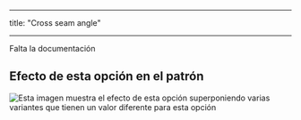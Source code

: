 - - -
title: "Cross seam angle"
- - -

<Fixme>

Falta la documentación

</Fixme>

## Efecto de esta opción en el patrón

![Esta imagen muestra el efecto de esta opción superponiendo varias variantes que tienen un valor diferente para esta opción](titan_crossseamcurveangle_sample.svg "Effect of this option on the pattern")
